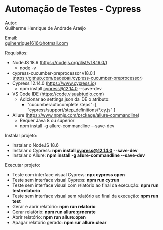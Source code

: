 # Automação de Testes - Cypress

Autor:  
Guilherme Henrique de Andrade Araújo  

Email:   
guihenrique1616@hotmail.com

Requisitos:

* NodeJS 18.6 (https://nodejs.org/dist/v18.16.0/)
    - node -v
* cypress-cucumber-preprocessor v18.0.1 (https://github.com/badeball/cypress-cucumber-preprocessor)
* Cypress 12.14.0 (https://www.cypress.io)
    - npm install cypress@12.14.0 --save-dev
* VS Code IDE (https://code.visualstudio.com)
    - Adicionar ao settings.json da IDE o atributo:
        - "cucumberautocomplete.steps": [
        "cypress/support/step_definitions/*.cy.js"
    ]
* Allure (https://www.npmjs.com/package/allure-commandline)
    - Requer Java 8 ou superior
    - npm install -g allure-commandline --save-dev

Instalar projeto:  
* Instalar o NodeJS 18.6  
* Instalar o Cypress: __npm install cypress@12.14.0 --save-dev__
* Instalar o Allure: __npm install -g allure-commandline --save-dev__

Executar projeto:

* Teste com interface visual Cypress: __npx cypress open__
* Teste sem interface visual Cypress: __npm run cy:run__
* Teste sem interface visual com relatório ao final da execução: __npm run test:relatorio__
* Teste sem interface visual sem relatório ao final da execução: __npm run test__
* Gerar e abrir relatório: __npm run relatorio__
* Gerar relatório: __npm run allure:generate__
* Abrir relatório: __npm run allure:open__
* Apagar relatório gerado: __npm run allure:clear__
